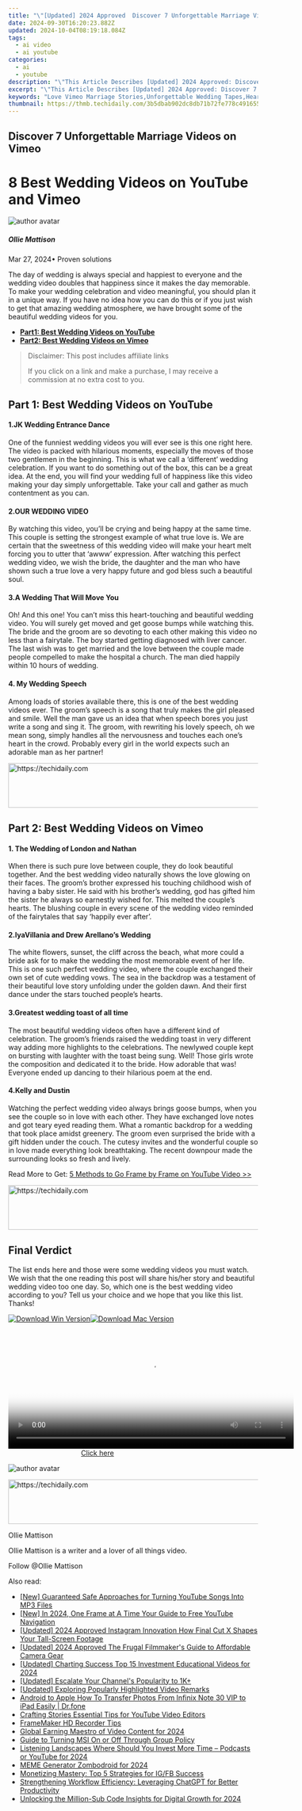```yaml
---
title: "\"[Updated] 2024 Approved  Discover 7 Unforgettable Marriage Videos on Vimeo\""
date: 2024-09-30T16:20:23.882Z
updated: 2024-10-04T08:19:18.084Z
tags:
  - ai video
  - ai youtube
categories:
  - ai
  - youtube
description: "\"This Article Describes [Updated] 2024 Approved: Discover 7 Unforgettable Marriage Videos on Vimeo\""
excerpt: "\"This Article Describes [Updated] 2024 Approved: Discover 7 Unforgettable Marriage Videos on Vimeo\""
keywords: "Love Vimeo Marriage Stories,Unforgettable Wedding Tapes,Heartfelt Honeymoon Clips,Romantic Vimeo Dances,Iconic Vimeo Weddings,Fond Marriage Video Spotlights,Memorable Vimeo Couples"
thumbnail: https://thmb.techidaily.com/3b5dbab902dc8db71b72fe778c491655a451dd9fd6fc0286da7f19ebe4c291dd.jpg
---
```


## Discover 7 Unforgettable Marriage Videos on Vimeo

# 8 Best Wedding Videos on YouTube and Vimeo

![author avatar](https://images.wondershare.com/filmora/article-images/ollie-mattison.jpg)

##### Ollie Mattison

 Mar 27, 2024• Proven solutions

The day of wedding is always special and happiest to everyone and the wedding video doubles that happiness since it makes the day memorable. To make your wedding celebration and video meaningful, you should plan it in a unique way. If you have no idea how you can do this or if you just wish to get that amazing wedding atmosphere, we have brought some of the beautiful wedding videos for you.

* [**Part1: Best Wedding Videos on YouTube**](#part1)
* [**Part2: Best Wedding Videos on Vimeo**](#part2)

>  Disclaimer: This post includes affiliate links
>
>  If you click on a link and make a purchase, I may receive a commission at no extra cost to you.
>

## Part 1: Best Wedding Videos on YouTube

#### 1.JK Wedding Entrance Dance

One of the funniest wedding videos you will ever see is this one right here. The video is packed with hilarious moments, especially the moves of those two gentlemen in the beginning. This is what we call a ‘different’ wedding celebration. If you want to do something out of the box, this can be a great idea. At the end, you will find your wedding full of happiness like this video making your day simply unforgettable. Take your call and gather as much contentment as you can.

#### 2.OUR WEDDING VIDEO

By watching this video, you’ll be crying and being happy at the same time. This couple is setting the strongest example of what true love is. We are certain that the sweetness of this wedding video will make your heart melt forcing you to utter that ‘awww’ expression. After watching this perfect wedding video, we wish the bride, the daughter and the man who have shown such a true love a very happy future and god bless such a beautiful soul.

#### 3.A Wedding That Will Move You

Oh! And this one! You can’t miss this heart-touching and beautiful wedding video. You will surely get moved and get goose bumps while watching this. The bride and the groom are so devoting to each other making this video no less than a fairytale. The boy started getting diagnosed with liver cancer. The last wish was to get married and the love between the couple made people compelled to make the hospital a church. The man died happily within 10 hours of wedding.

#### 4. My Wedding Speech

Among loads of stories available there, this is one of the best wedding videos ever. The groom’s speech is a song that truly makes the girl pleased and smile. Well the man gave us an idea that when speech bores you just write a song and sing it. The groom, with rewriting his lovely speech, oh we mean song, simply handles all the nervousness and touches each one’s heart in the crowd. Probably every girl in the world expects such an adorable man as her partner!

<!-- affiliate ads begin -->
<a href="https://ephamedtechinc.pxf.io/c/5597632/2137204/26400" target="_top" id="2137204">
  <img src="//a.impactradius-go.com/display-ad/26400-2137204" border="0" alt="https://techidaily.com" width="728" height="90"/>
</a>
<img height="0" width="0" src="https://ephamedtechinc.pxf.io/i/5597632/2137204/26400" style="position:absolute;visibility:hidden;" border="0" />
<!-- affiliate ads end -->

## Part 2: Best Wedding Videos on Vimeo

#### 1. The Wedding of London and Nathan

When there is such pure love between couple, they do look beautiful together. And the best wedding video naturally shows the love glowing on their faces. The groom’s brother expressed his touching childhood wish of having a baby sister. He said with his brother’s wedding, god has gifted him the sister he always so earnestly wished for. This melted the couple’s hearts. The blushing couple in every scene of the wedding video reminded of the fairytales that say ‘happily ever after’.

#### 2.IyaVillania and Drew Arellano’s Wedding

The white flowers, sunset, the cliff across the beach, what more could a bride ask for to make the wedding the most memorable event of her life. This is one such perfect wedding video, where the couple exchanged their own set of cute wedding vows. The sea in the backdrop was a testament of their beautiful love story unfolding under the golden dawn. And their first dance under the stars touched people’s hearts.

#### 3.Greatest wedding toast of all time

The most beautiful wedding videos often have a different kind of celebration. The groom’s friends raised the wedding toast in very different way adding more highlights to the celebrations. The newlywed couple kept on bursting with laughter with the toast being sung. Well! Those girls wrote the composition and dedicated it to the bride. How adorable that was! Everyone ended up dancing to their hilarious poem at the end.

#### 4.Kelly and Dustin

Watching the perfect wedding video always brings goose bumps, when you see the couple so in love with each other. They have exchanged love notes and got teary eyed reading them. What a romantic backdrop for a wedding that took place amidst greenery. The groom even surprised the bride with a gift hidden under the couch. The cutesy invites and the wonderful couple so in love made everything look breathtaking. The recent downpour made the surrounding looks so fresh and lively.

Read More to Get: [5 Methods to Go Frame by Frame on YouTube Video >>](https://tools.techidaily.com/wondershare/filmora/download/)

<!-- affiliate ads begin -->
<a href="https://appsumo.8odi.net/c/5597632/2151870/7443" target="_top" id="2151870">
  <img src="//a.impactradius-go.com/display-ad/7443-2151870" border="0" alt="https://techidaily.com" width="728" height="90"/>
</a>
<img height="0" width="0" src="https://appsumo.8odi.net/i/5597632/2151870/7443" style="position:absolute;visibility:hidden;" border="0" />
<!-- affiliate ads end -->

## Final Verdict

The list ends here and those were some wedding videos you must watch. We wish that the one reading this post will share his/her story and beautiful wedding video too one day. So, which one is the best wedding video according to you? Tell us your choice and we hope that you like this list. Thanks!

[![Download Win Version](https://images.wondershare.com/filmora/guide/download-btn-win.jpg)](https://tools.techidaily.com/wondershare/filmora/download/)[![Download Mac Version](https://images.wondershare.com/filmora/guide/download-btn-mac.jpg)](https://tools.techidaily.com/wondershare/filmora/download/)

<!-- affiliate ads begin -->
<span id="1983588">
					<video width="576" height="240" style="cursor:pointer"
           poster="//a.impactradius-go.com/display-clicktoplayimage/1983588.png"
           onclick="if(!this.playClicked){this.play();this.setAttribute('controls',true);this.playClicked=true;}">
	   <source src="//a.impactradius-go.com/display-ad/22993-1983588">
	   <img src="//a.impactradius-go.com/display-clicktoplayimage/1983588.png" style="border: none; height: 100%; width: 100%; object-fit: contain">
	</video>
	<div style="width:360px;text-align:center"><a href="javascript:window.open(decodeURIComponent('https%3A%2F%2Fhomestyler.sjv.io%2Fc%2F5597632%2F1983588%2F22993'), '_blank');void(0);">Click here</a></div>
</span>
<img height="0" width="0" src="https://imp.pxf.io/i/5597632/1983588/22993" style="position:absolute;visibility:hidden;" border="0" />
<!-- affiliate ads end -->

![author avatar](https://images.wondershare.com/filmora/article-images/ollie-mattison.jpg)

<!-- affiliate ads begin -->
<a href="https://appsumo.8odi.net/c/5597632/2075472/7443" target="_top" id="2075472">
  <img src="//a.impactradius-go.com/display-ad/7443-2075472" border="0" alt="https://techidaily.com" width="728" height="90"/>
</a>
<img height="0" width="0" src="https://appsumo.8odi.net/i/5597632/2075472/7443" style="position:absolute;visibility:hidden;" border="0" />
<!-- affiliate ads end -->

Ollie Mattison

Ollie Mattison is a writer and a lover of all things video.

Follow @Ollie Mattison

<ins class="adsbygoogle"
     style="display:block"
     data-ad-format="autorelaxed"
     data-ad-client="ca-pub-7571918770474297"
     data-ad-slot="1223367746"></ins>

<ins class="adsbygoogle"
     style="display:block"
     data-ad-client="ca-pub-7571918770474297"
     data-ad-slot="8358498916"
     data-ad-format="auto"
     data-full-width-responsive="true"></ins>

<span class="atpl-alsoreadstyle">Also read:</span>
<div><ul>
<li><a href="https://youtube-data.techidaily.com/uaranteed-safe-approaches-for-turning-youtube-songs-into-mp3-files/"><u>[New] Guaranteed Safe Approaches for Turning YouTube Songs Into MP3 Files</u></a></li>
<li><a href="https://youtube-data.techidaily.com/n-2024-one-frame-at-a-time-your-guide-to-free-youtube-navigation/"><u>[New] In 2024, One Frame at A Time Your Guide to Free YouTube Navigation</u></a></li>
<li><a href="https://instagram-clips.techidaily.com/updated-2024-approved-instagram-innovation-how-final-cut-x-shapes-your-tall-screen-footage/"><u>[Updated] 2024 Approved Instagram Innovation How Final Cut X Shapes Your Tall-Screen Footage</u></a></li>
<li><a href="https://youtube-data.techidaily.com/ed-2024-approved-the-frugal-filmmakers-guide-to-affordable-camera-gear/"><u>[Updated] 2024 Approved The Frugal Filmmaker's Guide to Affordable Camera Gear</u></a></li>
<li><a href="https://youtube-data.techidaily.com/ed-charting-success-top-15-investment-educational-videos-for-2024/"><u>[Updated] Charting Success Top 15 Investment Educational Videos for 2024</u></a></li>
<li><a href="https://youtube-data.techidaily.com/ed-escalate-your-channels-popularity-to-1kplus/"><u>[Updated] Escalate Your Channel's Popularity to 1K+</u></a></li>
<li><a href="https://youtube-data.techidaily.com/ed-exploring-popularly-highlighted-video-remarks/"><u>[Updated] Exploring Popularly Highlighted Video Remarks</u></a></li>
<li><a href="https://blog-min.techidaily.com/android-to-apple-how-to-transfer-photos-from-infinix-note-30-vip-to-ipad-easily-drfone-by-drfone-transfer-from-android-transfer-from-android/"><u>Android to Apple How To Transfer Photos From Infinix Note 30 VIP to iPad Easily | Dr.fone</u></a></li>
<li><a href="https://youtube-data.techidaily.com/ing-stories-essential-tips-for-youtube-video-editors/"><u>Crafting Stories Essential Tips for YouTube Video Editors</u></a></li>
<li><a href="https://digital-screen-recording.techidaily.com/framemaker-hd-recorder-tips/"><u>FrameMaker HD Recorder Tips</u></a></li>
<li><a href="https://youtube-data.techidaily.com/l-earning-maestro-of-video-content-for-2024/"><u>Global Earning Maestro of Video Content for 2024</u></a></li>
<li><a href="https://windows11.techidaily.com/guide-to-turning-msi-on-or-off-through-group-policy/"><u>Guide to Turning MSI On or Off Through Group Policy</u></a></li>
<li><a href="https://extra-skills.techidaily.com/listening-landscapes-where-should-you-invest-more-time-podcasts-or-youtube-for-2024/"><u>Listening Landscapes Where Should You Invest More Time – Podcasts or YouTube for 2024</u></a></li>
<li><a href="https://extra-guidance.techidaily.com/meme-generator-zombodroid-for-2024/"><u>MEME Generator Zombodroid for 2024</u></a></li>
<li><a href="https://facebook.techidaily.com/monetizing-mastery-top-5-strategies-for-igfb-success/"><u>Monetizing Mastery: Top 5 Strategies for IG/FB Success</u></a></li>
<li><a href="https://tech-revival.techidaily.com/strengthening-workflow-efficiency-leveraging-chatgpt-for-better-productivity/"><u>Strengthening Workflow Efficiency: Leveraging ChatGPT for Better Productivity</u></a></li>
<li><a href="https://facebook-record-videos.techidaily.com/unlocking-the-million-sub-code-insights-for-digital-growth-for-2024/"><u>Unlocking the Million-Sub Code Insights for Digital Growth for 2024</u></a></li>
</ul></div>

